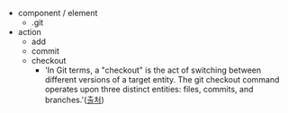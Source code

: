 * component / element
  * .git
* action
  * add
  * commit
  * checkout
    * 'In Git terms, a "checkout" is the act of switching between different versions of a target entity. The git checkout command operates upon three distinct entities: files, commits, and branches.'([출처](https://www.atlassian.com/git/tutorials/using-branches/git-checkout))